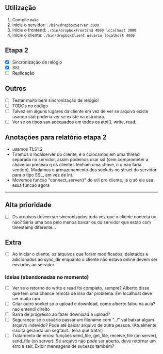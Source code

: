 ## Utilização
1. Compile ```make```
2. Inicie o servidor: ```./bin/dropboxServer 3000```
3. Inicie o frontend: ```./bin/dropboxFrontEnd 4000 localhost 3000```
4. Inicie o cliente: ```./bin/dropboxClient usuario localhost 4000```

## Etapa 2
- [x] Sincronização de relógio
- [x] SSL
- [ ] Replicação

## Outros
- [ ] Testar muito bem sincronização de relógio!
- [ ] TODOs no código
- [ ] Talvez em alguns lugares da cliente em vez de ver se arquivo existe usando stat poderia ver se existe na estrutura.
- [ ] Ver se os tipos sao adequados em todos os atoi(), write, read..

## Anotações para relatório etapa 2
- usamos TLS1.2
- Tiramos o localserver do cliente, e o colocamos em uma thread separada no servidor, assim podemos usar ssl (sem comprometer a chave ou precisra q os clientes tenham uma chave, o q nao faria sentido). Mudamos o armazenamento dos sockets no struct do servidor para o tipo SSL, em vez de int.
- Movemos funcao "connect_server()" do util pro cliente, já q só ele usa essa funcao agora

-------------------------------

## Alta prioridade
- [ ] Os arquivos devem ser sincronizados toda vez que o cliente conecta ou não? Seria uma boa pelo menos baixar os do servidor que estão com timestamp diferente...

## Extra
- [ ] Ao iniciar o cliente, os arquivos que foram modificados, deletados e adicionados ao sync_dir enquanto o cliente não estava online devem ser enviados ao servidor

### Ideias (abandonadas no momento)
- [ ] Ver se o retorno do write e read foi completo, sempre? Alberto disse que tem uma chance remota de isso dar problema. Em localhost deve ser muito raro.
- [ ] Criar outro socket só p upload e download, como alberto falou na aula? nao entendi direito
- [ ] Barra de progresso ao fazer download e upload?
- [ ] Segurança: se o usuário passar um filename com "../" vai baixar algum arquivo indevido? Pode até baixar arquivo de outra pessoa. (Atualmente isso ta gerando um segfault.. teria que tratar)
- [ ] Tratamento de erros: funções send_file, get_file, receive_file (on server), send_file (on server). Se arquivo não pode ser aberto, deve retornar um erro e sair. Exibir mensagens de sucesso também?
